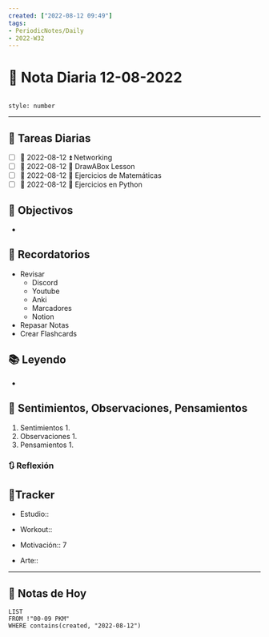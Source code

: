 ```yaml
---
created: ["2022-08-12 09:49"]
tags:
- PeriodicNotes/Daily
- 2022-W32
---
```


# 📅 Nota Diaria 12-08-2022
```toc

style: number

```

---
## 🔷 Tareas Diarias
- [ ] 📅 2022-08-12 ⏫ Networking
- [ ] 📅 2022-08-12 🔼 DrawABox Lesson
- [ ] 📅 2022-08-12 🔽 Ejercicios de Matemáticas
- [ ] 📅 2022-08-12 🔽 Ejercicios en Python

## 🎯 Objectivos
- 
## 📕 Recordatorios
- Revisar
	- Discord
	- Youtube
	- Anki
	- Marcadores
	- Notion
- Repasar Notas
- Crear Flashcards

## 📚 Leyendo
- 
## 💬 Sentimientos, Observaciones, Pensamientos 
1. Sentimientos
	1. 
2. Observaciones
	1. 
3. Pensamientos
	1. 
### 🔃 Reflexión

## 🔷Tracker

- Estudio::

- Workout::

- Motivación:: 7

- Arte::
---

## 📅 Notas de Hoy
```dataview
LIST 
FROM !"00-09 PKM" 
WHERE contains(created, "2022-08-12")
```